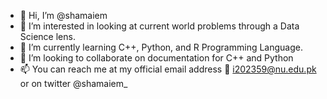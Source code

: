 - 👋 Hi, I’m @shamaiem
- 👀 I’m interested in looking at current world problems through a Data Science lens.
- 🌱 I’m currently learning C++, Python, and R Programming Language.
- 💞️ I’m looking to collaborate on documentation for C++ and Python
- 📫 You can reach me at my official email address 📩 i202359@nu.edu.pk or on twitter  @shamaiem_

<!---
shamaiem/shamaiem is a ✨ special ✨ repository because its `README.md` (this file) appears on your GitHub profile.
You can click the Preview link to take a look at your changes.
--->
